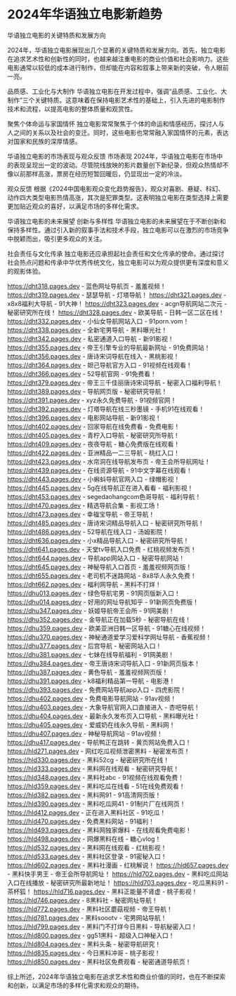 # 2024年华语独立电影新趋势

华语独立电影的关键特质和发展方向

2024年，华语独立电影展现出几个显著的关键特质和发展方向。首先，独立电影在追求艺术性和创新性的同时，也越来越注重电影的商业价值和社会影响力。这些电影通常以较低的成本进行制作，但却能在内容和叙事上带来新的突破，令人眼前一亮。

品质感、工业化与大制作
华语独立电影在开发过程中，强调“品质感、工业化、大制作”三个关键特质。这意味着在保持电影艺术性的基础上，引入先进的电影制作技术和流程，以提高电影的整体质量和观赏性。

聚焦个体命运与家国情怀
独立电影常常聚焦于个体的命运和情感经历，探讨人与人之间的关系以及社会的变迁。同时，这些电影也常常融入家国情怀的元素，表达对国家和民族的深厚情感。

华语独立电影的市场表现与观众反馈
市场表现
2024年，华语独立电影在市场中的表现呈现出一定的波动。尽管院线放映的影片数量创下新纪录，但观众热情却不像以前那样高涨，票房在经历短暂回暖后，仍显现出一定的冷淡。

观众反馈
根据《2024中国电影观众变化趋势报告》，观众对喜剧、悬疑、科幻、动作四大类型电影热情高涨，其次是犯罪类型。这表明独立电影在类型选择上需要更加贴近观众的喜好，以满足市场的多样化需求。

华语独立电影的未来展望
创新与多样性
华语独立电影的未来展望在于不断创新和保持多样性。通过引入新的叙事手法和技术手段，独立电影可以在激烈的市场竞争中脱颖而出，吸引更多观众的关注。

社会责任与文化传承
独立电影还应承担起社会责任和文化传承的使命。通过探讨社会热点问题和传承中华优秀传统文化，独立电影可以为观众提供更有深度和意义的观影体验。

https://dht318.pages.dev - 蓝色网址导航页 - 羞羞视频！
https://dht319.pages.dev - 瑟瑟导航 - 灯塔导航！
https://dht321.pages.dev - x8x8福利大导航 - 91大神！
https://dht323.pages.dev - acgn导航网站二次元 - 秘密研究所在线！
https://dht328.pages.dev - 欧美导航 - 日韩一区二区在线！
https://dht332.pages.dev - 小仙女导航网站入口 - 91porn.vom！
https://dht338.pages.dev - 全新宅男导航 - 黑料曝光社！
https://dht342.pages.dev - 私密通道入口导航 - 新91影视！
https://dht355.pages.dev - 帝王引擎专业的导航最新网址 - 91免费网站！
https://dht356.pages.dev - 唐诗宋词导航在线入 - 黑桃影视！
https://dht364.pages.dev - 妲己导航官方入口 - 91视频在线观看！
https://dht366.pages.dev - 52导航官网 - 91免费看！
https://dht379.pages.dev - 帝王三千佳丽唐诗宋词导航 - 秘密入口福利导航！
https://dht389.pages.dev - 导航网页版 - 秘密研究导航！
https://dht391.pages.dev - xyz永久免费导航 - 91视频官网！
https://dht392.pages.dev - 灯塔导航在线三秒墨镜 - 手机91在线观看！
https://dht396.pages.dev - 电影网站导航 - 新91影视！
https://dht402.pages.dev - 回家导航在线免费看 - 免费电影！
https://dht405.pages.dev - 青柠入口导航 - 秘密研究所导航！
https://dht409.pages.dev - 夜夜导航 - 糖心免费版在线观看！
https://dht422.pages.dev - 亚洲精品一二三导航 - 桃红入口！
https://dht423.pages.dev - 水帘洞在线导航发布页 - 帝王会所导航网址！
https://dht439.pages.dev - 在线资源导航 - 91中文字幕在线观看！
https://dht443.pages.dev - 小蝌蚪导航官网入口 - 绿帽影视！
https://dht445.pages.dev - 5g在线导航正在进入看看 - 福利影视！
https://dht453.pages.dev - segedaohangcom色哥导航 - 福利导航！
https://dht470.pages.dev - 精选导航合集 - 影视工场！
https://dht473.pages.dev - 幸福宝导航 - 帝王导航！
https://dht485.pages.dev - 唐诗宋词精品导航入口 - 秘密研究所导航！
https://dht486.pages.dev - 52导航在线入口 - 汤姆影院！
https://dht636.pages.dev - 小x精品导航入口 - 秘密研究所导航！
https://dht641.pages.dev - 天堂tv导航入口免费 - 红桃视频发布页！
https://dht644.pages.dev - 导航app网站入口 - 秘密导航网站！
https://dht645.pages.dev - 神秘导航入口首页 - 羞羞视频网页版！
https://dht655.pages.dev - 老司机不迷路网站 - 8x8华人永久免费！
https://dht662.pages.dev - 福利网导航 - 黑料不打烊！
https://dhu013.pages.dev - 绿色导航宅男 - 91网页版新入口！
https://dhu014.pages.dev - 好用的网址导航知乎 - 91新网页免费版！
https://dhu347.pages.dev - 妖姬导航帝王会所 - 91网美剧！
https://dhu352.pages.dev - 金导航正在加载5秒 - 秘密导航在线！
https://dhu359.pages.dev - 欧美亚洲日韩一区导航 - 91糖心在线视频！
https://dhu370.pages.dev - 神秘通道爱学习爱科学网址导航 - 香蕉视频！
https://dhu377.pages.dev - 后宫导航 - 秘密网站入口！
https://dhu381.pages.dev - 七妹在线导航福利 - 91网美剧！
https://dhu384.pages.dev - 帝王唐诗宋词导航入口 - 91新网页版本！
https://dhu387.pages.dev - 黄色导航 - 羞羞视频网页版！
https://dhu391.pages.dev - k8福利精品第一导航 - 电影港！
https://dhu393.pages.dev - 免费网站导航app入口 - 四虎影院！
https://dhu402.pages.dev - 免费电影导航网站 - 91av视频！
https://dhu403.pages.dev - 大象导航官网入口直接进入 - 杏吧导航！
https://dhu404.pages.dev - 最新永久发布页入口导航 - 黑料曝光社！
https://dhu405.pages.dev - 爱威奶在线永久导航 - 黑料网！
https://dhu407.pages.dev - 神秘导航网站 - 91av视频！
https://dhu417.pages.dev - 导航鸭正在跳转 - 黄页网站免费入口！
https://hld271.pages.dev - 网红吃瓜视频泄密黑料 - 秘密发布页！
https://hld330.pages.dev - 黑料52cg - 秘密研究所在线！
https://hld333.pages.dev - 黑料网在线观看 - 秘密研究导航！
https://hld348.pages.dev - 黑料社abc - 91视频在线观看免费！
https://hld359.pages.dev - 黑料吃瓜在线看 - 51在线免费观看！
https://hld382.pages.dev - 黑料网91 - 91高清网页版！
https://hld390.pages.dev - 黑料吃瓜网41 - 91制片厂在线网页！
https://hld412.pages.dev - 正在进入黑料社区 - 91吃瓜！
https://hld470.pages.dev - 免费黑料网站 - 91福利！
https://hld493.pages.dev - 黑料网独家爆料 - 在线观看免费电影！
https://hld498.pages.dev - 网爆黑料在线 - 糖心vlog！
https://hld532.pages.dev - 黑料网在线观看 - 红桃影视！
https://hld533.pages.dev - 黑料社区登录 - 91密秘入口！
https://hld602.pages.dev - 黑料社漫画 - 红桃解说！
https://hld657.pages.dev - 黑料快手男王 - 帝王会所导航网址！
https://hld702.pages.dev - 黑料吃瓜网站入口在线播放 - 秘密研究所最新地址！
https://hld703.pages.dev - 吃瓜黑料91 - 茶杯狐！
https://hld716.pages.dev - 黑料正能量不肾虚 - 桃子影视！
https://hld746.pages.dev - 8黑料社 - 秘密网址导航！
https://hld772.pages.dev - 黑料社区蘑菇视频 - 帝王导航！
https://hld781.pages.dev - 黑料soootv - 宅男网站导航！
https://hld799.pages.dev - 黑料门不打烊今日黑料 - 导航秘密入口！
https://hld800.pages.dev - gg51黑料 - 超级入口神秘入口！
https://hld804.pages.dev - 黑料头条 - 秘密导航研究！
https://hld835.pages.dev - 今日黑料冲哥 - 桃子影视！
https://hld850.pages.dev - 黑料社区免费观看 - 秘密通道导航页！

综上所述，2024年华语独立电影在追求艺术性和商业价值的同时，也在不断探索和创新，以满足市场的多样化需求和观众的期待。
